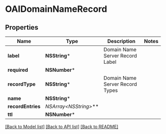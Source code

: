 # OAIDomainNameRecord

## Properties
Name | Type | Description | Notes
------------ | ------------- | ------------- | -------------
**label** | **NSString*** | Domain Name Server Record Label | 
**required** | **NSNumber*** |  | 
**recordType** | **NSString*** | Domain Name Server Record Types | 
**name** | **NSString*** |  | 
**recordEntries** | **NSArray&lt;NSString*&gt;*** |  | 
**ttl** | **NSNumber*** |  | 

[[Back to Model list]](../README#documentation-for-models) [[Back to API list]](../README#documentation-for-api-endpoints) [[Back to README]](../README)


